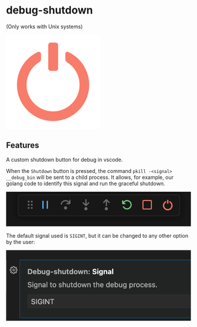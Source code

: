 # debug-shutdown
(Only works with Unix systems)

![Debug Shutdown](media/shutdown.png)

## Features

A custom shutdown button for debug in vscode.

When the `Shutdown` button is pressed, the command `pkill -<signal> __debug_bin` will be sent to a child process. It allows, for example, our golang code to identify this signal and run the graceful shutdown.

![Button Print](media/print.png)

The default signal used is `SIGINT`, but it can be changed to any other option by the user:

![Configuration](media/config.png)
